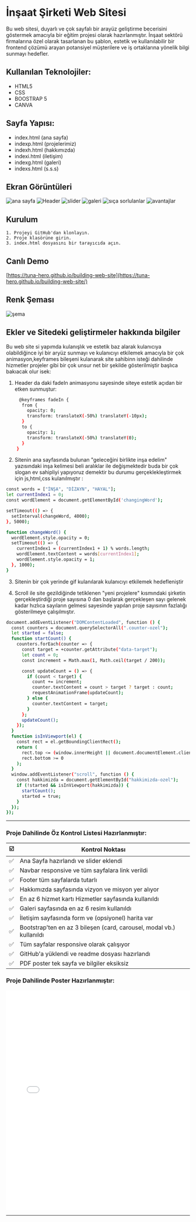 
# İnşaat Şirketi Web Sitesi

Bu web sitesi, duyarlı ve çok sayfalı bir arayüz geliştirme becerisini göstermek amacıyla bir eğitim
projesi olarak hazırlanmıştır. İnşaat sektörü firmalarına özel olarak tasarlanan bu şablon, estetik
ve kullanılabilir bir frontend çözümü arayan potansiyel müşterilere ve iş ortaklarına yönelik bilgi
sunmayı hedefler.

## Kullanılan Teknolojiler:

- HTML5
- CSS
- BOOSTRAP 5
- CANVA


## Sayfa Yapısı:

- index.html (ana sayfa)
- indexp.html (projelerimiz)
- indexh.html (hakkımızda)
- indexi.html (iletişim)
- indexg.html (galeri)
- indexs.html (s.s.s)

## Ekran Görüntüleri

![ana sayfa](screenshot/anasayfa.png)
![Header](screenshot/header.png)
![slider](screenshot/slider.png)
![galeri](screenshot/galeri.png)
![sıça sorlulanlar](screenshot/soru.png)
![avantajlar](screenshot/hizmet.png)

## Kurulum
    1. Projeyi GitHub'dan klonlayın.
    2. Proje klasörüne girin.
    3. index.html dosyasını bir tarayıcıda açın.

## Canlı Demo
[https://tuna-hero.github.io/building-web-site](https://tuna-hero.github.io/building-web-site/)

## Renk Şeması
![şema](screenshot/renk.png)



## Ekler ve Sitedeki geliştirmeler hakkında bilgiler 

Bu web site si yapımda kulanışlık ve estetik baz alarak kulanıcıya olabildiğince iyi bir aryüz sunmayı ve kulanıcıyı etkilemek amacıyla bir çok animasyon,keyframes bileşeni kulanarak site sahibinn isteği dahilinde hizmetler projeler gibi bir çok unsur net bir şekilde gösterilmiştir başlıca bakıacak olur isek:

1. Header da daki fadeIn animasyonu sayesinde siteye estetik açıdan bir etken sunmuştur:

```bash
     @keyframes fadeIn {
      from {
        opacity: 0;
        transform: translateX(-50%) translateY(-10px);
      }
      to {
        opacity: 1;
        transform: translateX(-50%) translateY(0);
      }
    }
```
2. Sitenin ana sayfasında bulunan "geleceğini birlikte inşa edelim"
yazısındaki inşa kelimesi beli aralıklar ile değişmektedir buda bir çok slogan ev sahipliyi yapıyoruz demektir bu durumu gerçeklekleştirmek için js,html,css kulanılmıştır :

```bash
const words = ["İNŞA", "DİZAYN", "HAYAL"];
let currentIndex1 = 0;
const wordElement = document.getElementById('changingWord');

setTimeout(() => {
  setInterval(changeWord, 4000);
}, 5000);

function changeWord() {
  wordElement.style.opacity = 0;
  setTimeout(() => {
    currentIndex1 = (currentIndex1 + 1) % words.length;
    wordElement.textContent = words[currentIndex1];
    wordElement.style.opacity = 1;
  }, 1000);
}
```
3. Sitenin bir çok yerinde gif kulanılarak kulanıcıyı etkilemek hedefleniştir

4. Scroll ile site gezildiğinde tetiklenen "yeni projelere" kısmındaki şirketin gerçekleştirdiği proje sayısına 0 dan başlarak gerçekleşen sayı gelenek kadar hızlıca sayıların gelmesi sayesinde yapılan proje sayısının fazlalığı gösterilmeye çalışılmıştır.

```bash
document.addEventListener("DOMContentLoaded", function () {
  const counters = document.querySelectorAll(".counter-ozel");
  let started = false;
  function startCount() {
    counters.forEach(counter => {
      const target = +counter.getAttribute("data-target");
      let count = 0;
      const increment = Math.max(1, Math.ceil(target / 200));

      const updateCount = () => {
        if (count < target) {
          count += increment;
          counter.textContent = count > target ? target : count;
          requestAnimationFrame(updateCount);
        } else {
          counter.textContent = target;
        }
      };
      updateCount();
    });
  }
  function isInViewport(el) {
    const rect = el.getBoundingClientRect();
    return (
      rect.top <= (window.innerHeight || document.documentElement.clientHeight) &&
      rect.bottom >= 0
    );
  }
  window.addEventListener("scroll", function () {
    const hakkimizda = document.getElementById("hakkimizda-ozel");
    if (!started && isInViewport(hakkimizda)) {
      startCount();
      started = true;
    }
  });
});
```
----
### Proje Dahilinde Öz Kontrol Listesi Hazırlanmıştır:

| ☑️ | **Kontrol Noktası** |
|----|---------------------|
| ✅ | Ana Sayfa hazırlandı ve slider eklendi |
| ✅ | Navbar responsive ve tüm sayfalara link verildi |
| ✅ | Footer tüm sayfalarda tutarlı |
| ✅ | Hakkımızda sayfasında vizyon ve misyon yer alıyor |
| ✅ | En az 6 hizmet kartı Hizmetler sayfasında kullanıldı |
| ✅ | Galeri sayfasında en az 6 resim kullanıldı |
| ✅ | İletişim sayfasında form ve (opsiyonel) harita var |
| ✅ | Bootstrap'ten en az 3 bileşen (card, carousel, modal vb.) kullanıldı |
| ✅ | Tüm sayfalar responsive olarak çalışıyor |
| ✅ | GitHub'a yüklendi ve readme dosyası hazırlandı |
| ✅ | PDF poster tek sayfa ve bilgiler eksiksiz |

### Proje Dahilinde Poster Hazırlanmıştır:

<embed src="poster/poster" width="100%" height="600px" type="application/pdf">

---



  
